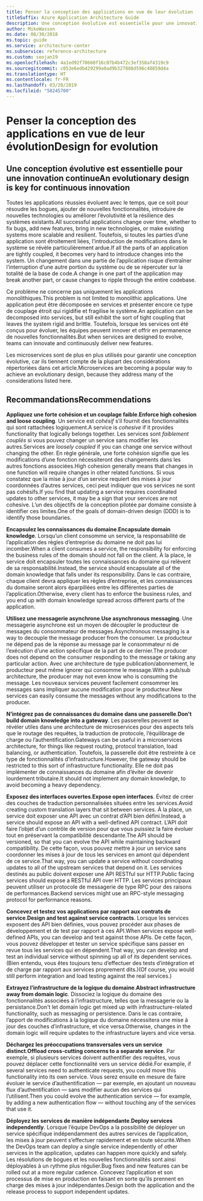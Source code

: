 ```yaml
---
title: Penser la conception des applications en vue de leur évolution
titleSuffix: Azure Application Architecture Guide
description: Une conception évolutive est essentielle pour une innovation continue.
author: MikeWasson
ms.date: 08/30/2018
ms.topic: guide
ms.service: architecture-center
ms.subservice: reference-architecture
ms.custom: seojan19
ms.openlocfilehash: 4a1ed92f70660f16c07b4b472c3ef358af4319c9
ms.sourcegitcommit: c053e6edb429299a0ad9b327888d596c48859d4a
ms.translationtype: HT
ms.contentlocale: fr-FR
ms.lasthandoff: 03/20/2019
ms.locfileid: "58245700"
---
```

# <a name="design-for-evolution"></a><span data-ttu-id="24959-103">Penser la conception des applications en vue de leur évolution</span><span class="sxs-lookup"><span data-stu-id="24959-103">Design for evolution</span></span>

## <a name="an-evolutionary-design-is-key-for-continuous-innovation"></a><span data-ttu-id="24959-104">Une conception évolutive est essentielle pour une innovation continue</span><span class="sxs-lookup"><span data-stu-id="24959-104">An evolutionary design is key for continuous innovation</span></span>

<span data-ttu-id="24959-105">Toutes les applications réussies évoluent avec le temps, que ce soit pour résoudre les bogues, ajouter de nouvelles fonctionnalités, introduire de nouvelles technologies ou améliorer l’évolutivité et la résilience des systèmes existants.</span><span class="sxs-lookup"><span data-stu-id="24959-105">All successful applications change over time, whether to fix bugs, add new features, bring in new technologies, or make existing systems more scalable and resilient.</span></span> <span data-ttu-id="24959-106">Toutefois, si toutes les parties d’une application sont étroitement liées, l’introduction de modifications dans le système se révèle particulièrement ardue.</span><span class="sxs-lookup"><span data-stu-id="24959-106">If all the parts of an application are tightly coupled, it becomes very hard to introduce changes into the system.</span></span> <span data-ttu-id="24959-107">Un changement dans une partie de l’application risque d’entraîner l’interruption d’une autre portion du système ou de se répercuter sur la totalité de la base de code.</span><span class="sxs-lookup"><span data-stu-id="24959-107">A change in one part of the application may break another part, or cause changes to ripple through the entire codebase.</span></span>

<span data-ttu-id="24959-108">Ce problème ne concerne pas uniquement les applications monolithiques.</span><span class="sxs-lookup"><span data-stu-id="24959-108">This problem is not limited to monolithic applications.</span></span> <span data-ttu-id="24959-109">Une application peut être décomposée en services et présenter encore ce type de couplage étroit qui rigidifie et fragilise le système.</span><span class="sxs-lookup"><span data-stu-id="24959-109">An application can be decomposed into services, but still exhibit the sort of tight coupling that leaves the system rigid and brittle.</span></span> <span data-ttu-id="24959-110">Toutefois, lorsque les services ont été conçus pour évoluer, les équipes peuvent innover et offrir en permanence de nouvelles fonctionnalités.</span><span class="sxs-lookup"><span data-stu-id="24959-110">But when services are designed to evolve, teams can innovate and continuously deliver new features.</span></span>

<span data-ttu-id="24959-111">Les microservices sont de plus en plus utilisés pour garantir une conception évolutive, car ils tiennent compte de la plupart des considérations répertoriées dans cet article.</span><span class="sxs-lookup"><span data-stu-id="24959-111">Microservices are becoming a popular way to achieve an evolutionary design, because they address many of the considerations listed here.</span></span>

## <a name="recommendations"></a><span data-ttu-id="24959-112">Recommandations</span><span class="sxs-lookup"><span data-stu-id="24959-112">Recommendations</span></span>

<span data-ttu-id="24959-113">**Appliquez une forte cohésion et un couplage faible**.</span><span class="sxs-lookup"><span data-stu-id="24959-113">**Enforce high cohesion and loose coupling**.</span></span> <span data-ttu-id="24959-114">Un service est *cohésif* s’il fournit des fonctionnalités qui sont rattachées logiquement.</span><span class="sxs-lookup"><span data-stu-id="24959-114">A service is *cohesive* if it provides functionality that logically belongs together.</span></span> <span data-ttu-id="24959-115">Les services sont *faiblement couplés* si vous pouvez changer un service sans modifier les autres.</span><span class="sxs-lookup"><span data-stu-id="24959-115">Services are *loosely coupled* if you can change one service without changing the other.</span></span> <span data-ttu-id="24959-116">En règle générale, une forte cohésion signifie que les modifications d’une fonction nécessiteront des changements dans les autres fonctions associées.</span><span class="sxs-lookup"><span data-stu-id="24959-116">High cohesion generally means that changes in one function will require changes in other related functions.</span></span> <span data-ttu-id="24959-117">Si vous constatez que la mise à jour d’un service requiert des mises à jour coordonnées d’autres services, ceci peut indiquer que vos services ne sont pas cohésifs.</span><span class="sxs-lookup"><span data-stu-id="24959-117">If you find that updating a service requires coordinated updates to other services, it may be a sign that your services are not cohesive.</span></span> <span data-ttu-id="24959-118">L’un des objectifs de la conception pilotée par domaine consiste à identifier ces limites.</span><span class="sxs-lookup"><span data-stu-id="24959-118">One of the goals of domain-driven design (DDD) is to identify those boundaries.</span></span>

<span data-ttu-id="24959-119">**Encapsulez les connaissances du domaine**.</span><span class="sxs-lookup"><span data-stu-id="24959-119">**Encapsulate domain knowledge**.</span></span> <span data-ttu-id="24959-120">Lorsqu’un client consomme un service, la responsabilité de l’application des règles d’entreprise du domaine ne doit pas lui incomber.</span><span class="sxs-lookup"><span data-stu-id="24959-120">When a client consumes a service, the responsibility for enforcing the business rules of the domain should not fall on the client.</span></span> <span data-ttu-id="24959-121">À la place, le service doit encapsuler toutes les connaissances du domaine qui relèvent de sa responsabilité.</span><span class="sxs-lookup"><span data-stu-id="24959-121">Instead, the service should encapsulate all of the domain knowledge that falls under its responsibility.</span></span> <span data-ttu-id="24959-122">Dans le cas contraire, chaque client devra appliquer les règles d’entreprise, et les connaissances du domaine seront alors éparpillées entre les différentes parties de l’application.</span><span class="sxs-lookup"><span data-stu-id="24959-122">Otherwise, every client has to enforce the business rules, and you end up with domain knowledge spread across different parts of the application.</span></span>

<span data-ttu-id="24959-123">**Utilisez une messagerie asynchrone**.</span><span class="sxs-lookup"><span data-stu-id="24959-123">**Use asynchronous messaging**.</span></span> <span data-ttu-id="24959-124">Une messagerie asynchrone est un moyen de découpler le producteur de messages du consommateur de messages.</span><span class="sxs-lookup"><span data-stu-id="24959-124">Asynchronous messaging is a way to decouple the message producer from the consumer.</span></span> <span data-ttu-id="24959-125">Le producteur ne dépend pas de la réponse au message par le consommateur ni de l’exécution d’une action spécifique de la part de ce dernier.</span><span class="sxs-lookup"><span data-stu-id="24959-125">The producer does not depend on the consumer responding to the message or taking any particular action.</span></span> <span data-ttu-id="24959-126">Avec une architecture de type publication/abonnement, le producteur peut même ignorer qui consomme le message.</span><span class="sxs-lookup"><span data-stu-id="24959-126">With a pub/sub architecture, the producer may not even know who is consuming the message.</span></span> <span data-ttu-id="24959-127">Les nouveaux services peuvent facilement consommer les messages sans impliquer aucune modification pour le producteur.</span><span class="sxs-lookup"><span data-stu-id="24959-127">New services can easily consume the messages without any modifications to the producer.</span></span>

<span data-ttu-id="24959-128">**N’intégrez pas de connaissances du domaine dans une passerelle**.</span><span class="sxs-lookup"><span data-stu-id="24959-128">**Don't build domain knowledge into a gateway**.</span></span> <span data-ttu-id="24959-129">Les passerelles peuvent se révéler utiles dans une architecture de microservices pour des aspects tels que le routage des requêtes, la traduction de protocole, l’équilibrage de charge ou l’authentification.</span><span class="sxs-lookup"><span data-stu-id="24959-129">Gateways can be useful in a microservices architecture, for things like request routing, protocol translation, load balancing, or authentication.</span></span> <span data-ttu-id="24959-130">Toutefois, la passerelle doit être restreinte à ce type de fonctionnalités d’infrastructure.</span><span class="sxs-lookup"><span data-stu-id="24959-130">However, the gateway should be restricted to this sort of infrastructure functionality.</span></span> <span data-ttu-id="24959-131">Elle ne doit pas implémenter de connaissances du domaine afin d’éviter de devenir lourdement tributaire.</span><span class="sxs-lookup"><span data-stu-id="24959-131">It should not implement any domain knowledge, to avoid becoming a heavy dependency.</span></span>

<span data-ttu-id="24959-132">**Exposez des interfaces ouvertes**.</span><span class="sxs-lookup"><span data-stu-id="24959-132">**Expose open interfaces**.</span></span> <span data-ttu-id="24959-133">Évitez de créer des couches de traduction personnalisées situées entre les services.</span><span class="sxs-lookup"><span data-stu-id="24959-133">Avoid creating custom translation layers that sit between services.</span></span> <span data-ttu-id="24959-134">À la place, un service doit exposer une API avec un contrat d’API bien défini.</span><span class="sxs-lookup"><span data-stu-id="24959-134">Instead, a service should expose an API with a well-defined API contract.</span></span> <span data-ttu-id="24959-135">L’API doit faire l’objet d’un contrôle de version pour que vous puissiez la faire évoluer tout en préservant la compatibilité descendante.</span><span class="sxs-lookup"><span data-stu-id="24959-135">The API should be versioned, so that you can evolve the API while maintaining backward compatibility.</span></span> <span data-ttu-id="24959-136">De cette façon, vous pouvez mettre à jour un service sans coordonner les mises à jour de tous les services en amont qui dépendent de ce service.</span><span class="sxs-lookup"><span data-stu-id="24959-136">That way, you can update a service without coordinating updates to all of the upstream services that depend on it.</span></span> <span data-ttu-id="24959-137">Les services destinés au public doivent exposer une API RESTful sur HTTP.</span><span class="sxs-lookup"><span data-stu-id="24959-137">Public facing services should expose a RESTful API over HTTP.</span></span> <span data-ttu-id="24959-138">Les services principaux peuvent utiliser un protocole de messagerie de type RPC pour des raisons de performances.</span><span class="sxs-lookup"><span data-stu-id="24959-138">Backend services might use an RPC-style messaging protocol for performance reasons.</span></span>

<span data-ttu-id="24959-139">**Concevez et testez vos applications par rapport aux contrats de service**.</span><span class="sxs-lookup"><span data-stu-id="24959-139">**Design and test against service contracts**.</span></span> <span data-ttu-id="24959-140">Lorsque les services exposent des API bien définies, vous pouvez procéder aux phases de développement et de test par rapport à ces API.</span><span class="sxs-lookup"><span data-stu-id="24959-140">When services expose well-defined APIs, you can develop and test against those APIs.</span></span> <span data-ttu-id="24959-141">De cette façon, vous pouvez développer et tester un service spécifique sans passer en revue tous les services qui en dépendent.</span><span class="sxs-lookup"><span data-stu-id="24959-141">That way, you can develop and test an individual service without spinning up all of its dependent services.</span></span> <span data-ttu-id="24959-142">(Bien entendu, vous êtes toujours tenu d’effectuer des tests d’intégration et de charge par rapport aux services proprement dits.)</span><span class="sxs-lookup"><span data-stu-id="24959-142">(Of course, you would still perform integration and load testing against the real services.)</span></span>

<span data-ttu-id="24959-143">**Extrayez l’infrastructure de la logique du domaine**.</span><span class="sxs-lookup"><span data-stu-id="24959-143">**Abstract infrastructure away from domain logic**.</span></span> <span data-ttu-id="24959-144">Dissociez la logique du domaine des fonctionnalités associées à l’infrastructure, telles que la messagerie ou la persistance.</span><span class="sxs-lookup"><span data-stu-id="24959-144">Don't let domain logic get mixed up with infrastructure-related functionality, such as messaging or persistence.</span></span> <span data-ttu-id="24959-145">Dans le cas contraire, l’apport de modifications à la logique du domaine nécessitera une mise à jour des couches d’infrastructure, et vice versa.</span><span class="sxs-lookup"><span data-stu-id="24959-145">Otherwise, changes in the domain logic will require updates to the infrastructure layers and vice versa.</span></span>

<span data-ttu-id="24959-146">**Déchargez les préoccupations transversales vers un service distinct**.</span><span class="sxs-lookup"><span data-stu-id="24959-146">**Offload cross-cutting concerns to a separate service**.</span></span> <span data-ttu-id="24959-147">Par exemple, si plusieurs services doivent authentifier des requêtes, vous pouvez déplacer cette fonctionnalité vers un service dédié.</span><span class="sxs-lookup"><span data-stu-id="24959-147">For example, if several services need to authenticate requests, you could move this functionality into its own service.</span></span> <span data-ttu-id="24959-148">Vous serez ensuite en mesure de faire évoluer le service d’authentification &mdash; par exemple, en ajoutant un nouveau flux d’authentification &mdash; sans modifier aucun des services qui l’utilisent.</span><span class="sxs-lookup"><span data-stu-id="24959-148">Then you could evolve the authentication service &mdash; for example, by adding a new authentication flow &mdash; without touching any of the services that use it.</span></span>

<span data-ttu-id="24959-149">**Déployez les services de manière indépendante**.</span><span class="sxs-lookup"><span data-stu-id="24959-149">**Deploy services independently**.</span></span> <span data-ttu-id="24959-150">Lorsque l’équipe DevOps a la possibilité de déployer un service spécifique indépendamment des autres services de l’application, les mises à jour peuvent s’effectuer rapidement et en toute sécurité.</span><span class="sxs-lookup"><span data-stu-id="24959-150">When the DevOps team can deploy a single service independently of other services in the application, updates can happen more quickly and safely.</span></span> <span data-ttu-id="24959-151">Les résolutions de bogues et les nouvelles fonctionnalités sont ainsi déployables à un rythme plus régulier.</span><span class="sxs-lookup"><span data-stu-id="24959-151">Bug fixes and new features can be rolled out at a more regular cadence.</span></span> <span data-ttu-id="24959-152">Concevez l’application et son processus de mise en production en faisant en sorte qu’ils prennent en charge des mises à jour indépendantes.</span><span class="sxs-lookup"><span data-stu-id="24959-152">Design both the application and the release process to support independent updates.</span></span>
